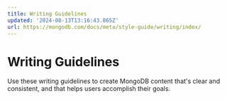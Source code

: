 ```yaml
---
title: Writing Guidelines
updated: '2024-08-13T13:16:43.865Z'
url: https://mongodb.com/docs/meta/style-guide/writing/index/
---
```


# Writing Guidelines

Use these writing guidelines to create MongoDB content that's clear and consistent, and that helps users accomplish their goals.